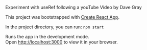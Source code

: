 Experiment with useRef following a youTube Video by Dave Gray

This project was bootstrapped with [Create React App](https://github.com/facebook/create-react-app).

In the project directory, you can run: `npm start`

Runs the app in the development mode.\
Open [http://localhost:3000](http://localhost:3000) to view it in your browser.

